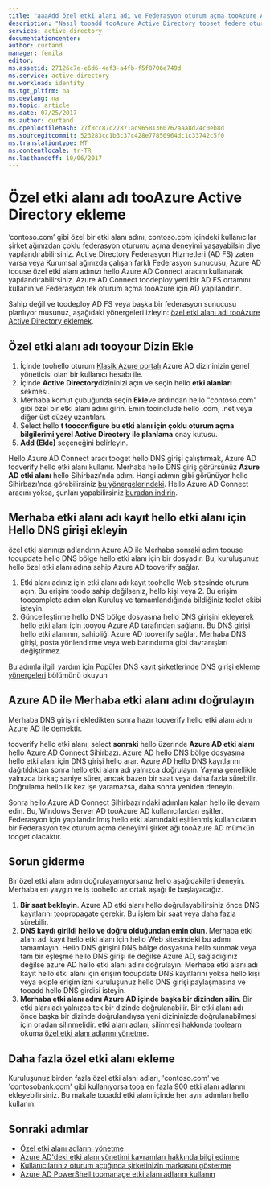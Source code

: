 ```yaml
---
title: "aaaAdd özel etki alanı adı ve Federasyon oturum açma tooAzure Active Directory'yi ayarlama | Microsoft Docs"
description: "Nasıl tooadd tooAzure Active Directory tooset federe oturum açma Azure Active Directory ile şirket içi Federasyon çözümünüzü arasında yukarı şirketinizin etki alanı adları"
services: active-directory
documentationcenter: 
author: curtand
manager: femila
editor: 
ms.assetid: 27126c7e-e6d6-4ef3-a4fb-f5f0706e749d
ms.service: active-directory
ms.workload: identity
ms.tgt_pltfrm: na
ms.devlang: na
ms.topic: article
ms.date: 07/25/2017
ms.author: curtand
ms.openlocfilehash: 77f8cc87c27871ac96581360762aaa8d24c0eb8d
ms.sourcegitcommit: 523283cc1b3c37c428e77850964dc1c33742c5f0
ms.translationtype: MT
ms.contentlocale: tr-TR
ms.lasthandoff: 10/06/2017
---
```

# <a name="add-your-custom-domain-name-tooazure-active-directory"></a>Özel etki alanı adı tooAzure Active Directory ekleme
‘contoso.com’ gibi özel bir etki alanı adını, contoso.com içindeki kullanıcılar şirket ağınızdan çoklu federasyon oturumu açma deneyimi yaşayabilsin diye yapılandırabilirsiniz. Active Directory Federasyon Hizmetleri (AD FS) zaten varsa veya Kurumsal ağınızda çalışan farklı Federasyon sunucusu, Azure AD toouse özel etki alanı adınızı hello Azure AD Connect aracını kullanarak yapılandırabilirsiniz. Azure AD Connect toodeploy yeni bir AD FS ortamını kullanın ve Federasyon tek oturum açma tooAzure için AD yapılandırın.

Sahip değil ve toodeploy AD FS veya başka bir federasyon sunucusu planlıyor musunuz, aşağıdaki yönergeleri izleyin: [özel etki alanı adı tooAzure Active Directory eklemek](active-directory-add-domain.md).

## <a name="add-a-custom-domain-name-tooyour-directory"></a>Özel etki alanı adı tooyour Dizin Ekle
1. İçinde toohello oturum [Klasik Azure portalı](https://manage.windowsazure.com/) Azure AD dizininizin genel yöneticisi olan bir kullanıcı hesabı ile.
2. İçinde **Active Directory**dizininizi açın ve seçin hello **etki alanları** sekmesi.
3. Merhaba komut çubuğunda seçin **Ekle**ve ardından hello "contoso.com" gibi özel bir etki alanı adını girin. Emin tooinclude hello .com, .net veya diğer üst düzey uzantıları.
4. Select hello **t tooconfigure bu etki alanı için çoklu oturum açma bilgilerimi yerel Active Directory ile planlama** onay kutusu.
5. **Add (Ekle)** seçeneğini belirleyin.

Hello Azure AD Connect aracı tooget hello DNS girişi çalıştırmak, Azure AD tooverify hello etki alanı kullanır. Merhaba hello DNS giriş görürsünüz **Azure AD etki alanı** hello Sihirbazı'nda adım. Hangi adımın gibi görünüyor hello Sihirbazı'nda görebilirsiniz [bu yönergelerindeki](connect/active-directory-aadconnect-get-started-custom.md#verify-the-azure-ad-domain-selected-for-federation). Hello Azure AD Connect aracını yoksa, şunları yapabilirsiniz [buradan indirin](http://go.microsoft.com/fwlink/?LinkId=615771).

## <a name="add-hello-dns-entry-at-hello-domain-name-registrar-for-hello-domain"></a>Merhaba etki alanı adı kayıt hello etki alanı için Hello DNS girişi ekleyin
özel etki alanınızı adlandırın Azure AD ile Merhaba sonraki adım toouse tooupdate hello DNS bölge hello etki alanı için bir dosyadır. Bu, kuruluşunuz hello özel etki alanı adına sahip Azure AD tooverify sağlar.

1. Etki alanı adınız için etki alanı adı kayıt toohello Web sitesinde oturum açın. Bu erişim toodo sahip değilseniz, hello kişi veya 2. Bu erişim toocomplete adım olan Kuruluş ve tamamlandığında bildiğiniz toolet ekibi isteyin.
2. Güncelleştirme hello DNS bölge dosyasına hello DNS girişini ekleyerek hello etki alanı için tooyou Azure AD tarafından sağlanır. Bu DNS girişi hello etki alanının, sahipliği Azure AD tooverify sağlar. Merhaba DNS girişi, posta yönlendirme veya web barındırma gibi davranışları değiştirmez.

Bu adımla ilgili yardım için [Popüler DNS kayıt şirketlerinde DNS girişi ekleme yönergeleri](https://support.office.com/article/Create-DNS-records-for-Office-365-when-you-manage-your-DNS-records-b0f3fdca-8a80-4e8e-9ef3-61e8a2a9ab23/) bölümünü okuyun

## <a name="verify-hello-domain-name-with-azure-ad"></a>Azure AD ile Merhaba etki alanı adını doğrulayın
Merhaba DNS girişini ekledikten sonra hazır tooverify hello etki alanı adını Azure AD ile demektir.

tooverify hello etki alanı, select **sonraki** hello üzerinde **Azure AD etki alanı** hello Azure AD Connect Sihirbazı. Azure AD hello DNS bölge dosyasına hello etki alanı için DNS girişi hello arar. Azure AD hello DNS kayıtlarını dağıtıldıktan sonra hello etki alanı adı yalnızca doğrulayın. Yayma genellikle yalnızca birkaç saniye sürer, ancak bazen bir saat veya daha fazla sürebilir. Doğrulama hello ilk kez işe yaramazsa, daha sonra yeniden deneyin.

Sonra hello Azure AD Connect Sihirbazı'ndaki adımları kalan hello ile devam edin. Bu, Windows Server AD tooAzure AD kullanıcılardan eşitler. Federasyon için yapılandırılmış hello etki alanındaki eşitlenmiş kullanıcıların bir Federasyon tek oturum açma deneyimi şirket ağı tooAzure AD mümkün tooget olacaktır.

## <a name="troubleshooting"></a>Sorun giderme
Bir özel etki alanı adını doğrulayamıyorsanız hello aşağıdakileri deneyin. Merhaba en yaygın ve iş toohello az ortak aşağı ile başlayacağız.

1. **Bir saat bekleyin**. Azure AD etki alanı hello doğrulayabilirsiniz önce DNS kayıtlarını toopropagate gerekir. Bu işlem bir saat veya daha fazla sürebilir.
2. **DNS kaydı girildi hello ve doğru olduğundan emin olun**. Merhaba etki alanı adı kayıt hello etki alanı için hello Web sitesindeki bu adımı tamamlayın. Hello DNS girişini DNS bölge dosyasına hello sunmak veya tam bir eşleşme hello DNS girişi ile değilse Azure AD, sağladığınız değilse azure AD hello etki alanı adını doğrulayın. Merhaba etki alanı adı kayıt hello etki alanı için erişim tooupdate DNS kayıtlarını yoksa hello kişi veya ekiple erişim izni kuruluşunuz hello DNS girişi paylaşmasına ve tooadd hello DNS girdisi isteyin.
3. **Merhaba etki alanı adını Azure AD içinde başka bir dizinden silin**. Bir etki alanı adı yalnızca tek bir dizinde doğrulanabilir. Bir etki alanı adı önce başka bir dizinde doğrulandıysa yeni dizininizde doğrulanabilmesi için oradan silinmelidir. etki alanı adları, silinmesi hakkında toolearn okuma [özel etki alanı adlarını yönetme](active-directory-add-manage-domain-names.md).

## <a name="add-more-custom-domain-names"></a>Daha fazla özel etki alanı ekleme
Kuruluşunuz birden fazla özel etki alanı adları, 'contoso.com' ve 'contosobank.com' gibi kullanıyorsa tooa en fazla 900 etki alanı adlarını ekleyebilirsiniz. Bu makale tooadd etki alanı içinde her aynı adımları hello kullanın.

## <a name="next-steps"></a>Sonraki adımlar
* [Özel etki alanı adlarını yönetme](active-directory-add-manage-domain-names.md)
* [Azure AD'deki etki alanı yönetimi kavramları hakkında bilgi edinme](active-directory-add-domain-concepts.md)
* [Kullanıcılarınız oturum açtığında şirketinizin markasını gösterme](active-directory-add-company-branding.md)
* [Azure AD PowerShell toomanage etki alanı adlarını kullanın](https://msdn.microsoft.com/library/azure/e1ef403f-3347-4409-8f46-d72dafa116e0#BKMK_ManageDomains)

